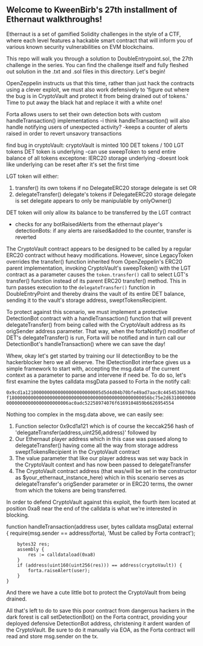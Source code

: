 ## Welcome to KweenBirb's 27th installment of Ethernaut walkthroughs!
Ethernaut is a set of gamified Solidity challenges in the style of a CTF, where each level features a hackable smart contract that will inform you of various known security vulnerabilities on EVM blockchains.

This repo will walk you through a solution to DoubleEntrypoint.sol, the 27th challenge in the series. You can find the challenge itself and fully fleshed out solution in the .txt and .sol files in this directory. Let's begin!

OpenZeppelin instructs us that this time, rather than just hack the contracts using a clever exploit, we must also work defensively to 'figure out where the bug is in CryptoVault and protect it from being drained out of tokens.' Time to put away the black hat and replace it with a white one!



Forta allows users to set their own detection bots with custom handleTransaction() implementations
-i think handleTransaction() will also handle notifying users of unexpected activity?
-keeps a counter of alerts raised in order to revert unsavory transactions

find bug in cryptoVault:
cryptoVault is minted 100 DET tokens / 100 LGT tokens
DET token is underlying
-can use sweepToken to send entire balance of all tokens exceptone: IERC20 storage underlying
-doesnt look like underlying can be reset after it's set the first time

LGT token will either:
1. transfer() its own tokens if no DelegateERC20 storage delegate is set 
   OR 
2. delegateTransfer() delegate's tokens if DelegateERC20 storage delegate is set
delegate appears to only be manipulable by onlyOwner()

DET token will only allow its balance to be transferred by the LGT contract
- checks for any botRaisedAlerts from the ethernaut player's detectionBots: if any alerts are raised&added to the counter, transfer is reverted


The CryptoVault contract appears to be designed to be called by a regular ERC20 contract without heavy modifications. However, since LegacyToken overrides the transfer() function inherited from OpenZeppelin's ERC20 parent implementation, invoking CryptoVault's sweepToken() with the LGT contract as a parameter causes the ```token.transfer()``` call to select LGT's transfer() function instead of its parent ERC20 transfer() method. This in turn passes execution to the ```delegateTransfer()``` function in DoubleEntryPoint and thereby drains the vault of its entire DET balance, sending it to the vault's storage address, sweptTokensRecipient.

To protect against this scenario, we must implement a protective DetectionBot contract with a handleTransaction() function that will prevent delegateTransfer() from being called with the CryptoVault address as its origSender address parameter. That way, when the fortaNotify() modifier of DET's delegateTransfer() is run, Forta will be notified and in turn call our DetectionBot's handleTransaction() where we can save the day!

Whew, okay let's get started by training our lil detectionBoy to be the hackerblocker hero we all deserve. The IDetectionBot interface gives us a simple framework to start with, accepting the msg.data of the current context as a parameter to parse and intervene if need be. To do so, let's first examine the bytes calldata msgData passed to Forta in the notify call:

```0x9cd1a1210000000000000000000000005d5d4d04b70bfe49ad7aac8c4454536070daf1800000000000000000000000000000000000000000000000056bc75e2d631000000000000000000000000000006ac0adc52258974076f6169104859b6626954554```

Nothing too complex in the msg.data above, we can easily see:
1. Function selector 0x9cd1a121 which is of course the keccak256 hash of 'delegateTransfer(address,uint256,address)' followed by 
2. Our Ethernaut player address which in this case was passed along to delegateTransfer() having come all the way from storage address sweptTokensRecipient in the CryptoVault contract
3. The value parameter that like our player address was set way back in the CryptoVault context and has now been passed to delegateTransfer
4. The CryptoVault contract address (that was/will be set in the constructor as $your_ethernaut_instance_here) which in this scenario serves as delegateTransfer's origSender parameter or in ERC20 terms, the owner from which the tokens are being transferred.
   
In order to defend CryptoVault against this exploit, the fourth item located at position 0xa8 near the end of the calldata is what we're interested in blocking. 

function handleTransaction(address user, bytes calldata msgData) external {
        require(msg.sender == address(forta), 'Must be called by Forta contract');
        
        bytes32 res;
        assembly {
            res := calldataload(0xa8)
        }
        if (address(uint160(uint256(res))) == address(cryptoVault)) { 
            forta.raiseAlert(user); 
        }
    }

And there we have a cute little bot to protect the CryptoVault from being drained.

All that's left to do to save this poor contract from dangerous hackers in the dark forest is call setDetectionBot() on the Forta contract, providing your deployed defensive DetectionBot address, christening it ardent warden of the CryptoVault. Be sure to do it manually via EOA, as the Forta contract will read and store msg.sender on the tx.
